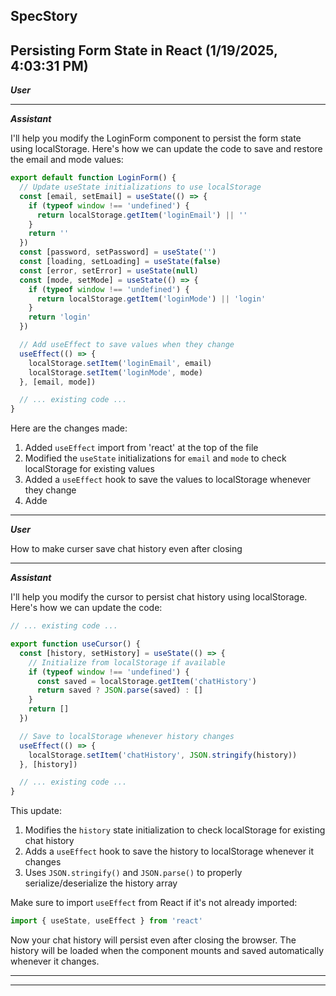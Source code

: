 ## SpecStory

## Persisting Form State in React (1/19/2025, 4:03:31 PM)

_**User**_



---

_**Assistant**_

I'll help you modify the LoginForm component to persist the form state using localStorage. Here's how we can update the code to save and restore the email and mode values:

```javascript:LoginForm.js
export default function LoginForm() {
  // Update useState initializations to use localStorage
  const [email, setEmail] = useState(() => {
    if (typeof window !== 'undefined') {
      return localStorage.getItem('loginEmail') || ''
    }
    return ''
  })
  const [password, setPassword] = useState('')
  const [loading, setLoading] = useState(false)
  const [error, setError] = useState(null)
  const [mode, setMode] = useState(() => {
    if (typeof window !== 'undefined') {
      return localStorage.getItem('loginMode') || 'login'
    }
    return 'login'
  })

  // Add useEffect to save values when they change
  useEffect(() => {
    localStorage.setItem('loginEmail', email)
    localStorage.setItem('loginMode', mode)
  }, [email, mode])

  // ... existing code ...
}
```

Here are the changes made:

1. Added `useEffect` import from 'react' at the top of the file
2. Modified the `useState` initializations for `email` and `mode` to check localStorage for existing values
3. Added a `useEffect` hook to save the values to localStorage whenever they change
4. Adde

---

_**User**_

How to make curser save chat history even after closing

---

_**Assistant**_

I'll help you modify the cursor to persist chat history using localStorage. Here's how we can update the code:

```javascript:src/app/cursor.js
// ... existing code ...

export function useCursor() {
  const [history, setHistory] = useState(() => {
    // Initialize from localStorage if available
    if (typeof window !== 'undefined') {
      const saved = localStorage.getItem('chatHistory')
      return saved ? JSON.parse(saved) : []
    }
    return []
  })

  // Save to localStorage whenever history changes
  useEffect(() => {
    localStorage.setItem('chatHistory', JSON.stringify(history))
  }, [history])

  // ... existing code ...
}
```

This update:
1. Modifies the `history` state initialization to check localStorage for existing chat history
2. Adds a `useEffect` hook to save the history to localStorage whenever it changes
3. Uses `JSON.stringify()` and `JSON.parse()` to properly serialize/deserialize the history array

Make sure to import `useEffect` from React if it's not already imported:
```javascript
import { useState, useEffect } from 'react'
```

Now your chat history will persist even after closing the browser. The history will be loaded when the component mounts and saved automatically whenever it changes.

---



---

